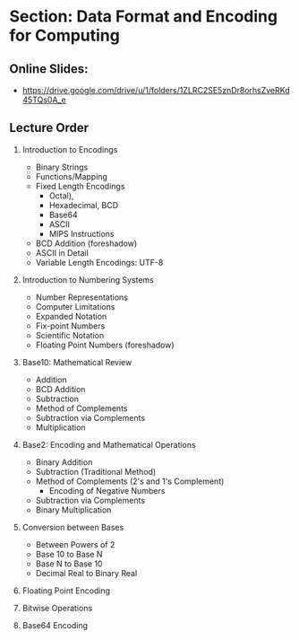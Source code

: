 # Section: Data Format and Encoding for Computing
## Online Slides: 
  * https://drive.google.com/drive/u/1/folders/1ZLRC2SE5znDr8orhsZveRKd45TQs0A_e
  
## Lecture Order
  1. Introduction to Encodings
     * Binary Strings
     * Functions/Mapping
     * Fixed Length Encodings
       - Octal), 
       - Hexadecimal, BCD
       - Base64
       - ASCII
       - MIPS Instructions
     * BCD Addition (foreshadow)
     * ASCII in Detail
     * Variable Length Encodings:  UTF-8
  
  
  1. Introduction to Numbering Systems
     * Number Representations
     * Computer Limitations
     * Expanded Notation
     * Fix-point Numbers
     * Scientific Notation
     * Floating Point Numbers (foreshadow)
  
  1. Base10: Mathematical Review
     * Addition
     * BCD Addition
     * Subtraction
     * Method of Complements
     * Subtraction via Complements
     * Multiplication
  
  1. Base2: Encoding and Mathematical Operations
     * Binary Addition
     * Subtraction (Traditional Method)
     * Method of Complements (2's and 1's Complement)
       - Encoding of Negative Numbers
     * Subtraction via Complements
     * Binary Multiplication
  
  1. Conversion between Bases
     * Between Powers of 2
     * Base 10 to Base N
     * Base N to Base 10
     * Decimal Real to Binary Real

  1. Floating Point Encoding
  
  1. Bitwise Operations

  1. Base64 Encoding
